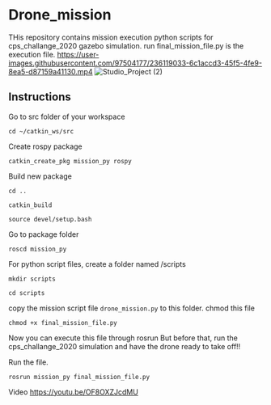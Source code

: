 # Drone_mission
THis repository contains mission execution python scripts for cps_challange_2020 gazebo simulation.
run final_mission_file.py is the execution file.
https://user-images.githubusercontent.com/97504177/236119033-6c1accd3-45f5-4fe9-8ea5-d87159a41130.mp4
![Studio_Project (2)](https://user-images.githubusercontent.com/97504177/236709060-351487da-2213-4cca-b190-518aad6e828a.gif)

## Instructions
Go to src folder of your workspace

`cd ~/catkin_ws/src`

Create rospy package

`catkin_create_pkg mission_py rospy`

Build new package

`cd ..`

`catkin_build`

`source devel/setup.bash`

Go to package folder

`roscd mission_py`

For python script files, create a folder named /scripts

`mkdir scripts`

`cd scripts`

copy the mission script file `drone_mission.py` to this folder.
chmod this file

`chmod +x final_mission_file.py`

Now you can execute this file through rosrun
But before that, run the cps_challange_2020 simulation and have the drone ready to take off!!

Run the file.

`rosrun mission_py final_mission_file.py`

Video
https://youtu.be/OF8OXZJcdMU



